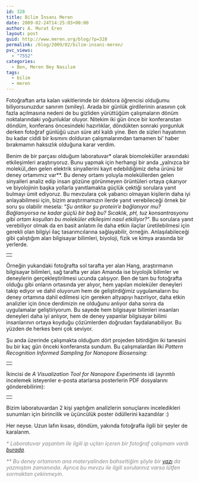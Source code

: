 ```yaml
---
id: 328
title: Bilim İnsanı Meren
date: 2009-02-24T14:25:03+00:00
author: A. Murat Eren
layout: post
guid: http://www.meren.org/blog/?p=328
permalink: /blog/2009/02/bilim-insani-meren/
pvc_views:
  - "7552"
categories:
  - Ben, Meren Bey Nasılım
tags:
  - bilim
  - meren
---
```

Fotoğraftan arta kalan vakitlerimde bir doktora öğrencisi olduğumu biliyorsunuzdur sanırım (smiley). Arada bir günlük girdilerinin arasının çok fazla açılmasına nedeni de bu gizliden yürüttüğüm çalışmaların dönüm noktalarındaki yoğunluklar oluyor. Nitekim iki gün önce bir konferanstan döndüm, konferans öncesindeki hazırlıklar, döndükten sonraki yorgunluk derken fotoğraf günlüğü uzun süre atıl kaldı yine. Ben de sizleri hayatımın bu kadar ciddi bir kısmını dolduran çalışmalarımdan tamamen bi&#8217; haber bırakmamın haksızlık olduğuna karar verdim.

Benim de bir parçası olduğum laboratuvar* olarak biomoleküller arasındaki etkileşimleri araştırıyoruz. Bunu yapmak için herhangi bir anda _yalnızca bir molekül_den gelen elektrik sinyallerini kayıt edebildiğimiz deha ürünü bir deney ortamımız var**. Bu deney ortamı yoluyla moleküllerden gelen sinyalleri analiz edip insan gözüne görünmeyen örüntüleri ortaya çıkarıyor ve biyolojinin başka yollarla yanıtlamakta güçlük çektiği sorulara yanıt bulmayı ümit ediyoruz. Bu mevzulara çok yabancı olmayan kişilerin daha iyi anlayabilmesi için, bizim araştırmamızın ilerde yanıt verebileceği örnek bir soru şu olabilir mesela: &#8220;_Şu antikor şu protein&#8217;e bağlanıyor mu? Bağlanıyorsa ne kadar güçlü bir bağ bu? Sıcaklık, pH, tuz konsantrasyonu gibi ortam koşulları bu moleküler etkileşimi nasıl etkiliyor?_&#8220;. Bu sorulara yanıt verebiliyor olmak da en basit anlatım ile daha etkin ilaçlar üretilebilmesi için gerekli olan bilgiyi ilaç tasarımcılarına sağlayabilir, örneğin. Anlaşılabileceği gibi çalıştığım alan bilgisayar bilimleri, biyoloji, fizik ve kimya arasında bir yerlerde.

<table border="0" width="100%">
  <tr>
    <td align="center">
      <img src="{{ site.baseurl }}/images/bilim-insani-meren-lol.JPG" alt="" />
    </td>
  </tr>
</table>

Örneğin yukarıdaki fotoğrafta sol tarafta yer alan Hang, araştırmanın bilgisayar bilimleri, sağ tarafta yer alan Amanda ise biyolojik bilimler ve deneylerin gerçekleştirilmesi ucunda çalışıyor. Ben de tam bu fotoğrafta olduğu gibi onların ortasında yer alıyor, hem yapılan moleküler deneyleri takip ediyor ve dahil oluyorum hem de geliştirdiğimiz uygulamaların bu deney ortamına dahil edilmesi için gereken altyapıyı hazırlıyor, daha etkin analizler için önce derdimizin ne olduğunu anlıyor daha sonra da uygulamalar geliştiriyorum. Bu sayede hem bilgisayar bilimleri insanları deneyleri daha iyi anlıyor, hem de deney yapanlar bilgisayar bilimi insanlarının ortaya koyduğu çözümlerden doğrudan faydalanabiliyor. Bu yüzden de herkes beni çok seviyor.

Şu anda üzerinde çalışmakta olduğum dört projeden bitirdiğim iki tanesini bu bir kaç gün önceki konferansta sundum. Bu çalışmalardan ilki _Pattern Recognition Informed Sampling for Nanopore Biosensing_:

<table border="0" width="100%">
  <tr>
    <td align="center">
      <img src="{{ site.baseurl }}/images/bilim-insani-meren-feedback.png" alt="" />
    </td>
  </tr>
</table>

İkincisi de _A Visualization Tool for Nanopore Experiments_ idi (ayrıntılı incelemek isteyenler e-posta atarlarsa posterlerin PDF dosyalarını gönderebilirim):

<table border="0" width="100%">
  <tr>
    <td align="center">
      <img src="{{ site.baseurl }}/images/bilim-insani-meren-visualization.png" alt="" />
    </td>
  </tr>
</table>

Bizim laboratuvardan 2 kişi yaptığım analizlerin sonuçlarını inceledikleri sunumları için birincilik ve üçüncülük poster ödüllerini kazandılar :)

Her neyse. Uzun lafın kısası, döndüm, yakında fotoğrafla ilgili bir şeyler de karalarım.

<span style="color: #888888;"><em>* Laboratuvar yaşantım ile ilgili ip uçları içeren bir fotoğraf çalışmam vardı <a href="http://www.meren.org/blog/2008/11/3-kasim-2008/">burada</a>.<br /> </em></span>

<span style="color: #888888;"><em>** Bu deney ortamının ana materyalinden bahsettiğim şöyle bir <a href="http://cekirdek.pardus.org.tr/~meren/blog/2007/09/13/278/">yazı</a> da yazmıştım zamanında. Ayrıca bu mevzu ile ilgili sorularınız varsa lütfen sormaktan çekinmeyin.</em></span>
